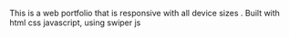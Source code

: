This is a web portfolio that is responsive with all device sizes
.
Built with html css javascript, using swiper js 